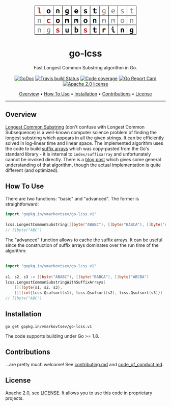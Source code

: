 <p align="center">
    <img src="logo.png" alt="go-lcss logo">
</p>
<h1 align="center">go-lcss</h1>
<p align="center">
      Fast Longest Common Substring algorithm in Go.<br><br>
      <a href="http://godoc.org/gopkg.in/vmarkovtsev/go-lcss.v1"><img src="https://godoc.org/gopkg.in/vmarkovtsev/go-lcss.v1?status.svg" alt="GoDoc"></a>
      <a href="https://travis-ci.org/vmarkovtsev/go-lcss"><img src="https://travis-ci.org/vmarkovtsev/go-lcss.svg?branch=master" alt="Travis build Status"></a>
      <a href="https://codecov.io/gh/vmarkovtsev/go-lcss"><img src="https://codecov.io/github/vmarkovtsev/go-lcss/coverage.svg" alt="Code coverage"></a>
      <a href="https://goreportcard.com/report/github.com/vmarkovtsev/go-lcss"><img src="https://goreportcard.com/badge/github.com/vmarkovtsev/go-lcss" alt="Go Report Card"></a>
      <a href="https://opensource.org/licenses/Apache-2.0"><img src="https://img.shields.io/badge/License-Apache%202.0-blue.svg" alt="Apache 2.0 license"></a>
</p>
<p align="center">
  <a href="#overview">Overview</a> •
  <a href="#usage">How To Use</a> •
  <a href="#installation">Installation</a> •
  <a href="#contributions">Contributions</a> •
  <a href="#license">License</a>
</p>

--------

## Overview

[Longest Common Substring](https://en.wikipedia.org/wiki/Longest_common_substring_problem)
(don't confuse with Longest Common Subsequence) is
a well-known computer science problem of finding the longest substring which appears in all
the given strings. It can be efficiently solved in log-linear time and linear space.
The implemented algorithm uses the code to build [suffix arrays](https://en.wikipedia.org/wiki/Suffix_array)
which was copy-pasted from the Go's standard library - it
is internal to `index/suffixarray` and unfortunately cannot be invoked directly.
There is a [blog post](https://www.roman10.net/2012/03/16/suffix-array-part-3-longest-common-substring-lcs/)
which gives some general understanding of that algorithm, though the actual implementation is quite different
(and optimized).

## How To Use

There are two functions: "basic" and "advanced". The former is straightforward:

```go
import "gopkg.in/vmarkovtsev/go-lcss.v1"

lcss.LongestCommonSubstring([]byte("ABABC"), []byte("BABCA"), []byte("ABCBA"))
// []byte("ABC")
```

The "advanced" function allows to cache the suffix arrays. It can be useful since the construction
of suffix arrays dominates over the run time of the algorithm:

```go

import "gopkg.in/vmarkovtsev/go-lcss.v1"

s1, s2, s3 := []byte("ABABC"), []byte("BABCA"), []byte("ABCBA")
lcss.LongestCommonSubstringWithSuffixArrays(
	[][]byte{s1, s2, s3},
	[][]int{lcss.Qsufsort(s1), lcss.Qsufsort(s2), lcss.Qsufsort(s3)})
// []byte("ABC")
```

## Installation

```
go get gopkg.in/vmarkovtsev/go-lcss.v1
```

The code supports building under Go >= 1.8.

## Contributions

...are pretty much welcome! See [contributing.md](contributing.md) and [code_of_conduct.md](code_of_conduct.md).

## License

Apache 2.0, see [LICENSE](LICENSE). It allows you to use this code in proprietary projects.